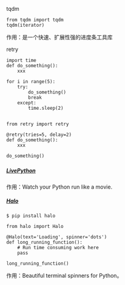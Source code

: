 tqdm

```
from tqdm import tqdm
tqdm(iterator)
```

作用：是一个快速、扩展性强的进度条工具库

retry

```
import time
def do_something():
    xxx

for i in range(5):
    try:
        do_something()
        break
    except:
        time.sleep(2)
        
        
from retry import retry

@retry(tries=5, delay=2)
def do_something():
    xxx

do_something()
```

##### 

##### [LivePython](https://github.com/agermanidis/livepython)

作用：Watch your Python run like a movie.

##### [Halo](https://github.com/ManrajGrover/halo)

```
$ pip install halo

from halo import Halo

@Halo(text='Loading', spinner='dots')
def long_running_function():
    # Run time consuming work here
    pass

long_running_function()
```

作用：Beautiful terminal spinners for Python。


